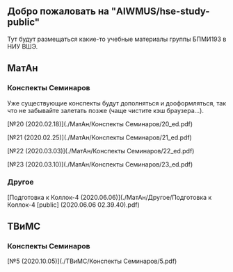 ## Добро пожаловать на "AIWMUS/hse-study-public"

Тут будут размещаться какие-то учебные материалы группы БПМИ193 в НИУ ВШЭ.

## МатАн

### Конспекты Семинаров

Уже существующие конспекты будут дополняться и дооформляться, так что не забывайте залетать позже (чаще чистите кэш браузера...).

[№20 (2020.02.18)](./МатАн/Конспекты Семинаров/20_ed.pdf)

[№21 (2020.02.25)](./МатАн/Конспекты Семинаров/21_ed.pdf)

[№22 (2020.03.03)](./МатАн/Конспекты Семинаров/22_ed.pdf)

[№23 (2020.03.10)](./МатАн/Конспекты Семинаров/23_ed.pdf)

### Другое

[Подготовка к Коллок-4 (2020.06.06)](./МатАн/Другое/Подготовка к Коллок-4 [public] (2020.06.06 02.39.40).pdf)

## ТВиМС

### Конспекты Семинаров

[№5 (2020.10.05)](./ТВиМС/Конспекты Семинаров/5.pdf)
